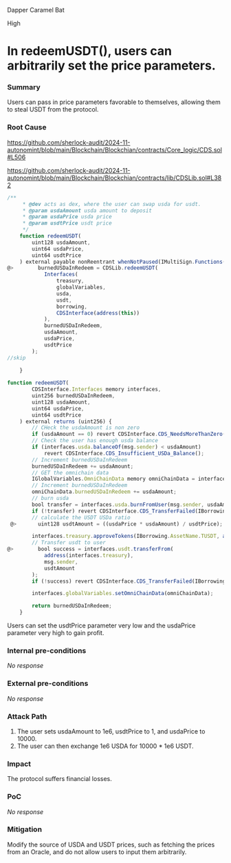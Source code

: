 Dapper Caramel Bat

High

# In redeemUSDT(), users can arbitrarily set the price parameters.

### Summary

Users can pass in price parameters favorable to themselves, allowing them to steal USDT from the protocol.


### Root Cause

https://github.com/sherlock-audit/2024-11-autonomint/blob/main/Blockchain/Blockchian/contracts/Core_logic/CDS.sol#L506

https://github.com/sherlock-audit/2024-11-autonomint/blob/main/Blockchain/Blockchian/contracts/lib/CDSLib.sol#L382
```javascript
/**
     * @dev acts as dex, where the user can swap usda for usdt.
     * @param usdaAmount usda amount to deposit
     * @param usdaPrice usda price
     * @param usdtPrice usdt price
     */
    function redeemUSDT(
        uint128 usdaAmount,
        uint64 usdaPrice,
        uint64 usdtPrice
    ) external payable nonReentrant whenNotPaused(IMultiSign.Functions(6)) {
@>        burnedUSDaInRedeem = CDSLib.redeemUSDT(
            Interfaces(
                treasury,
                globalVariables,
                usda,
                usdt,
                borrowing,
                CDSInterface(address(this))
            ),
            burnedUSDaInRedeem,
            usdaAmount,
            usdaPrice,
            usdtPrice
        );
//skip
      
    }
```
```javascript
function redeemUSDT(
        CDSInterface.Interfaces memory interfaces,
        uint256 burnedUSDaInRedeem,
        uint128 usdaAmount,
        uint64 usdaPrice,
        uint64 usdtPrice
    ) external returns (uint256) {
        // CHeck the usdaAmount is non zero
        if (usdaAmount == 0) revert CDSInterface.CDS_NeedsMoreThanZero();
        // Check the user has enough usda balance
        if (interfaces.usda.balanceOf(msg.sender) < usdaAmount)
            revert CDSInterface.CDS_Insufficient_USDa_Balance();
        // Increment burnedUSDaInRedeem
        burnedUSDaInRedeem += usdaAmount;
        // GET the omnichain data
        IGlobalVariables.OmniChainData memory omniChainData = interfaces.globalVariables.getOmniChainData();
        // Increment burnedUSDaInRedeem
        omniChainData.burnedUSDaInRedeem += usdaAmount;
        // burn usda
        bool transfer = interfaces.usda.burnFromUser(msg.sender, usdaAmount);
        if (!transfer) revert CDSInterface.CDS_TransferFailed(IBorrowing.AssetName.USDa);
        // calculate the USDT USDa ratio
 @>       uint128 usdtAmount = ((usdaPrice * usdaAmount) / usdtPrice);

        interfaces.treasury.approveTokens(IBorrowing.AssetName.TUSDT, address(interfaces.cds), usdtAmount);
        // Transfer usdt to user
@>        bool success = interfaces.usdt.transferFrom(
            address(interfaces.treasury),
            msg.sender,
            usdtAmount
        );
        if (!success) revert CDSInterface.CDS_TransferFailed(IBorrowing.AssetName.TUSDT);

        interfaces.globalVariables.setOmniChainData(omniChainData);

        return burnedUSDaInRedeem;
    }
```
Users can set the usdtPrice parameter very low and the usdaPrice parameter very high to gain profit.

### Internal pre-conditions

_No response_

### External pre-conditions

_No response_

### Attack Path

1.	The user sets usdaAmount to 1e6, usdtPrice to 1, and usdaPrice to 10000.
2.	The user can then exchange 1e6 USDA for 10000 * 1e6 USDT.


### Impact

The protocol suffers financial losses.


### PoC

_No response_

### Mitigation

Modify the source of USDA and USDT prices, such as fetching the prices from an Oracle, and do not allow users to input them arbitrarily.